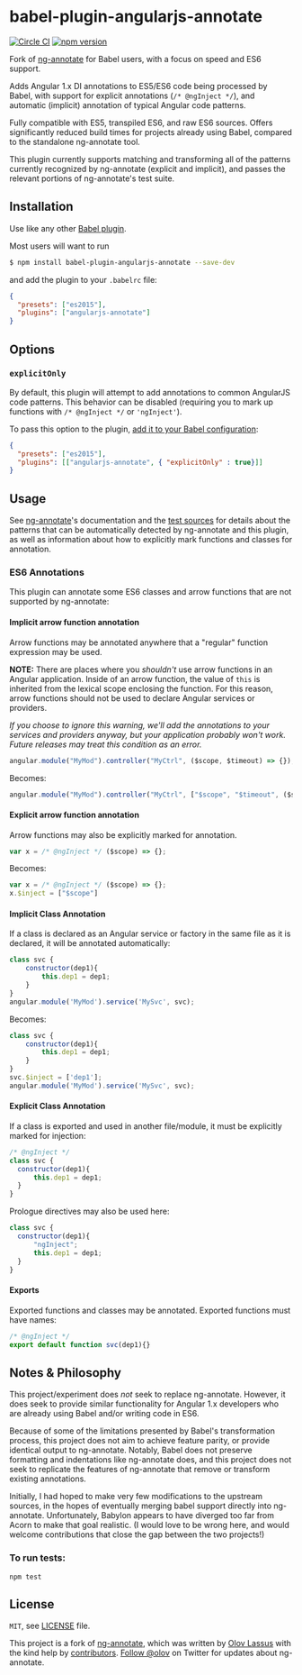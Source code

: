 # babel-plugin-angularjs-annotate

[![Circle CI](https://circleci.com/gh/schmod/babel-plugin-angularjs-annotate.svg?style=svg)](https://circleci.com/gh/schmod/babel-plugin-angularjs-annotate) [![npm version](https://badge.fury.io/js/babel-plugin-angularjs-annotate.svg)](https://badge.fury.io/js/babel-plugin-angularjs-annotate)

Fork of [ng-annotate](https://github.com/olov/ng-annotate) for Babel users, with a focus on speed and ES6 support.

Adds Angular 1.x DI annotations to ES5/ES6 code being processed by Babel, with support for explicit annotations (`/* @ngInject */`), and automatic (implicit) annotation of typical Angular code patterns.

Fully compatible with ES5, transpiled ES6, and raw ES6 sources.  Offers significantly reduced build times for projects already using Babel, compared to the standalone ng-annotate tool.

This plugin currently supports matching and transforming all of the patterns currently recognized by ng-annotate (explicit and implicit), and passes the relevant portions of ng-annotate's test suite.

## Installation

Use like any other [Babel plugin](https://babeljs.io/docs/plugins/).  

Most users will want to run 

```sh
$ npm install babel-plugin-angularjs-annotate --save-dev
```

and add the plugin to your `.babelrc` file:

```json
{
  "presets": ["es2015"],
  "plugins": ["angularjs-annotate"]
}
```

## Options

### `explicitOnly`

By default, this plugin will attempt to add annotations to common AngularJS code patterns.  This behavior can be disabled (requiring you to mark up functions with `/* @ngInject */` or `'ngInject'`).

To pass this option to the plugin, [add it to your Babel configuration](https://babeljs.io/docs/plugins/#plugin-options):

```json
{
  "presets": ["es2015"],
  "plugins": [["angularjs-annotate", { "explicitOnly" : true}]]
}
```

## Usage

See [ng-annotate](https://github.com/olov/ng-annotate)'s documentation and the [test sources](tests/) for details about the patterns that can be automatically detected by ng-annotate and this plugin, as well as information about how to explicitly mark functions and classes for annotation. 

### ES6 Annotations

This plugin can annotate some ES6 classes and arrow functions that are not supported by ng-annotate:

#### Implicit arrow function annotation

Arrow functions may be annotated anywhere that a "regular" function expression may be used. 

**NOTE:** There are places where you _shouldn't_ use arrow functions in an Angular application.  Inside of an arrow function, the value of `this` is inherited from the lexical scope enclosing the function.  For this reason, arrow functions should not be used to declare Angular services or providers.  

_If you choose to ignore this warning, we'll add the annotations to your services and providers anyway, but your application probably won't work.  Future releases may treat this condition as an error._

```js
angular.module("MyMod").controller("MyCtrl", ($scope, $timeout) => {});
```

Becomes:

```js
angular.module("MyMod").controller("MyCtrl", ["$scope", "$timeout", ($scope, $timeout) => {}]);
```

#### Explicit arrow function annotation

Arrow functions may also be explicitly marked for annotation.

```js
var x = /* @ngInject */ ($scope) => {};
```

Becomes:

```js
var x = /* @ngInject */ ($scope) => {};
x.$inject = ["$scope"]
```

#### Implicit Class Annotation

If a class is declared as an Angular service or factory in the same file as it is declared, it will be annotated automatically:

```js
class svc {
    constructor(dep1){
        this.dep1 = dep1;
    }
}
angular.module('MyMod').service('MySvc', svc);
```

Becomes:

```js
class svc {
    constructor(dep1){
        this.dep1 = dep1;
    }
}
svc.$inject = ['dep1'];
angular.module('MyMod').service('MySvc', svc);
```

#### Explicit Class Annotation

If a class is exported and used in another file/module, it must be explicitly marked for injection:

```js
/* @ngInject */
class svc {
  constructor(dep1){
      this.dep1 = dep1;
  }
}
```

Prologue directives may also be used here:

```js
class svc {
  constructor(dep1){
      "ngInject";
      this.dep1 = dep1;
  }
}
```

#### Exports

Exported functions and classes may be annotated.  Exported functions must have names:

```js
/* @ngInject */
export default function svc(dep1){}
```

## Notes & Philosophy

This project/experiment does _not_ seek to replace ng-annotate.  However, it does seek to provide similar 
functionality for Angular 1.x developers who are already using Babel and/or writing code in ES6.

Because of some of the limitations presented by Babel's transformation process, this project does not aim to 
achieve feature parity, or provide identical output to ng-annotate. Notably, Babel does not preserve formatting
and indentations like ng-annotate does, and this project does not seek to replicate the features of ng-annotate that remove or transform existing annotations.

Initially, I had hoped to make very few modifications to the upstream sources, in the hopes of eventually
merging babel support directly into ng-annotate.  Unfortunately, Babylon appears to have diverged too 
far from Acorn to make that goal realistic.  (I would love to be wrong here, and would welcome contributions that close the gap between the two projects!)

### To run tests:

```
npm test
```


## License
`MIT`, see [LICENSE](LICENSE) file.

This project is a fork of [ng-annotate](https://github.com/olov/ng-annotate), which  was written by [Olov Lassus](https://github.com/olov) with the kind help by
[contributors](https://github.com/olov/ng-annotate/graphs/contributors).
[Follow @olov](https://twitter.com/olov) on Twitter for updates about ng-annotate.
